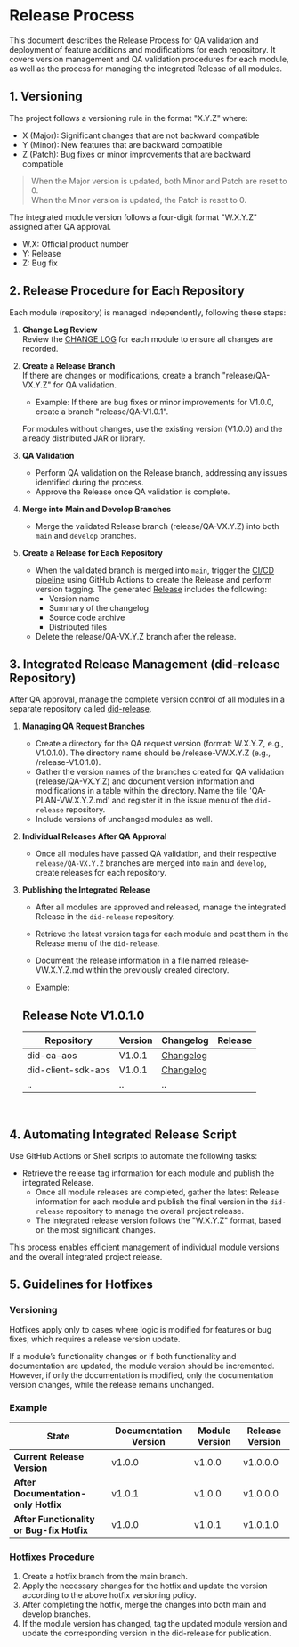 # Release Process

This document describes the Release Process for QA validation and deployment of feature additions and modifications for each repository. It covers version management and QA validation procedures for each module, as well as the process for managing the integrated Release of all modules.

## 1. Versioning

The project follows a versioning rule in the format "X.Y.Z" where:
- X (Major): Significant changes that are not backward compatible
- Y (Minor): New features that are backward compatible
- Z (Patch): Bug fixes or minor improvements that are backward compatible

> When the Major version is updated, both Minor and Patch are reset to 0.
> <br>
> When the Minor version is updated, the Patch is reset to 0.

The integrated module version follows a four-digit format "W.X.Y.Z" assigned after QA approval.

- W.X: Official product number
- Y: Release
- Z: Bug fix

## 2. Release Procedure for Each Repository

Each module (repository) is managed independently, following these steps:

1. **Change Log Review**  
   Review the [CHANGE LOG](CHANGELOG.md) for each module to ensure all changes are recorded.

2. **Create a Release Branch**  
   If there are changes or modifications, create a branch "release/QA-VX.Y.Z" for QA validation.
   - Example: If there are bug fixes or minor improvements for V1.0.0, create a branch "release/QA-V1.0.1".

   For modules without changes, use the existing version (V1.0.0) and the already distributed JAR or library.

3. **QA Validation**  
   - Perform QA validation on the Release branch, addressing any issues identified during the process.
   - Approve the Release once QA validation is complete.

4. **Merge into Main and Develop Branches**  
   - Merge the validated Release branch (release/QA-VX.Y.Z) into both `main` and `develop` branches.

5. **Create a Release for Each Repository**  
   - When the validated branch is merged into `main`, trigger the [CI/CD pipeline](https://github.com/OmniOneID/did-release/blob/main/docs/CI_CD_PIPELINE.md) using GitHub Actions to create the Release and perform version tagging. The generated [Release](https://github.com/OmniOneID/did-release/releases) includes the following:
     - Version name
     - Summary of the changelog
     - Source code archive
     - Distributed files
   - Delete the release/QA-VX.Y.Z branch after the release.

## 3. Integrated Release Management (did-release Repository)

After QA approval, manage the complete version control of all modules in a separate repository called [did-release](https://github.com/OmniOneID/did-release/).

1. **Managing QA Request Branches**  
   - Create a directory for the QA request version (format: W.X.Y.Z, e.g., V1.0.1.0). The directory name should be /release-VW.X.Y.Z (e.g., /release-V1.0.1.0).
   - Gather the version names of the branches created for QA validation (release/QA-VX.Y.Z) and document version information and modifications in a table within the directory. Name the file 'QA-PLAN-VW.X.Y.Z.md' and register it in the issue menu of the `did-release` repository.
   - Include versions of unchanged modules as well.

2. **Individual Releases After QA Approval**  
   - Once all modules have passed QA validation, and their respective `release/QA-VX.Y.Z` branches are merged into `main` and `develop`, create releases for each repository.

3. **Publishing the Integrated Release**  
   - After all modules are approved and released, manage the integrated Release in the `did-release` repository.
   - Retrieve the latest version tags for each module and post them in the Release menu of the `did-release`.
   - Document the release information in a file named release-VW.X.Y.Z.md within the previously created directory.
   
   - Example:

   ## Release Note V1.0.1.0

   | Repository         | Version         | Changelog                   | Release                    |
   | ------------------ | --------------- | --------------------------- | --------------------------- |
   | did-ca-aos         | V1.0.1          | [Changelog](https://github.com/OmniOneID/did-ca-aos-test/blob/main/CHANGELOG.md) |
   | did-client-sdk-aos | V1.0.1          | [Changelog](https://github.com/OmniOneID/did-client-sdk-aos/blob/main/CHANGELOG.md) |
   | ..                 | ..              | ..                           |

<br>

## 4. Automating Integrated Release Script

Use GitHub Actions or Shell scripts to automate the following tasks:
- Retrieve the release tag information for each module and publish the integrated Release.
   - Once all module releases are completed, gather the latest Release information for each module and publish the final version in the `did-release` repository to manage the overall project release.
   - The integrated release version follows the "W.X.Y.Z" format, based on the most significant changes.

This process enables efficient management of individual module versions and the overall integrated project release.

## 5. Guidelines for Hotfixes
### Versioning

Hotfixes apply only to cases where logic is modified for features or bug fixes, which requires a release version update.

If a module’s functionality changes or if both functionality and documentation are updated, the module version should be incremented. However, if only the documentation is modified, only the documentation version changes, while the release remains unchanged.

### Example
| **State**                        | **Documentation Version** | **Module Version** | **Release Version** |
|----------------------------------|---------------------------|--------------------|----------------------|
| **Current Release Version**        | v1.0.0                    | v1.0.0             | v1.0.0.0            |
| **After Documentation-only Hotfix** | v1.0.1                    | v1.0.0             | v1.0.0.0            |
| **After Functionality or Bug-fix Hotfix** | v1.0.0                    | v1.0.1             | v1.0.1.0            |

### Hotfixes Procedure

1. Create a hotfix branch from the main branch.
2. Apply the necessary changes for the hotfix and update the version according to the above hotfix versioning policy.
3. After completing the hotfix, merge the changes into both main and develop branches.
4. If the module version has changed, tag the updated module version and update the corresponding version in the did-release for publication.